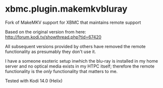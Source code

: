 xbmc.plugin.makemkvbluray
=========================

Fork of MakeMKV support for XBMC that maintains remote support

Based on the original version from here: http://forum.kodi.tv/showthread.php?tid=67420

All subsequent versions provided by others have removed the remote functionality as presumably they don't use it. 

I have a someone esoteric setup inwhich the blu-ray is installed in my home server and no optical media exists in
my HTPC itself; therefore the remote functionality is the *only* functionality that matters to me.

Tested with Kodi 14.0 (Helix)

